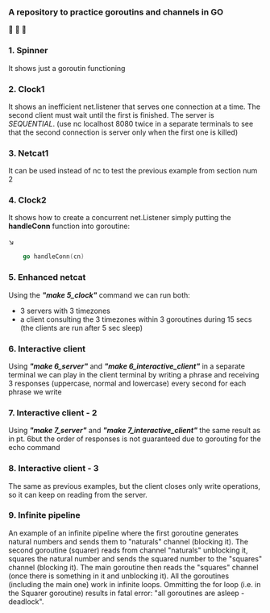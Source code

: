 ### A repository to practice goroutins and channels in GO
:rocket: :rocket: :rocket:


### 1. Spinner 
It shows just a goroutin functioning

### 2. Clock1 
It shows an inefficient net.listener that serves one connection at a time. The second client must wait until the first is finished.
The server is *SEQUENTIAL*.
(use nc localhost 8080 twice in a separate terminals to see that the second connection is server only when the first one is killed)

### 3. Netcat1
It can be used instead of nc to test the previous example from section num 2

### 4. Clock2
It shows how to create a concurrent net.Listener simply putting the **handleConn** function into goroutine:

:arrow_lower_right:
``` go
    go handleConn(cn)
```

### 5. Enhanced netcat
Using the ***"make 5_clock"*** command we can run both: 
- 3 servers with 3 timezones
- a client consulting the 3 timezones within 3 goroutines during 15 secs (the clients are run after 5 sec sleep)


### 6. Interactive client
Using ***"make 6_server"*** and ***"make 6_interactive_client"*** in a separate terminal
we can play in the client terminal by writing a phrase and receiving 3 responses (uppercase, normal and lowercase) every second for each phrase we write


### 7. Interactive client - 2
Using ***"make 7_server"*** and ***"make 7_interactive_client"*** 
the same result as in pt. 6but the order of responses is not guaranteed 
due to gorouting for the echo command

### 8. Interactive client - 3
The same as previous examples, but the client closes only write operations, 
so it can keep on reading from the server.

### 9. Infinite pipeline
An example of an infinite pipeline where the first goroutine generates natural numbers and sends them to "naturals" channel (blocking it).
The second goroutine (squarer) reads from channel "naturals" unblocking it, squares the natural number and sends the squared number to the "squares" channel (blocking it).
The main goroutine then reads the "squares" channel (once there is something in it and unblocking it). All the goroutines (including the main one) work in infinite loops.
Ommitting the for loop (i.e. in the Squarer goroutine) results in fatal error: "all goroutines are asleep - deadlock".